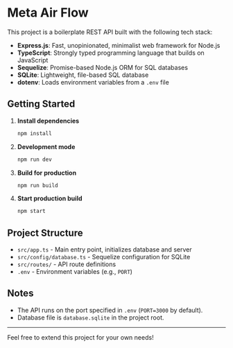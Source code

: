 # Meta Air Flow

This project is a boilerplate REST API built with the following tech stack:

- **Express.js**: Fast, unopinionated, minimalist web framework for Node.js
- **TypeScript**: Strongly typed programming language that builds on JavaScript
- **Sequelize**: Promise-based Node.js ORM for SQL databases
- **SQLite**: Lightweight, file-based SQL database
- **dotenv**: Loads environment variables from a `.env` file

## Getting Started

1. **Install dependencies**
   ```bash
   npm install
   ```
2. **Development mode**
   ```bash
   npm run dev
   ```
3. **Build for production**
   ```bash
   npm run build
   ```
4. **Start production build**
   ```bash
   npm start
   ```

## Project Structure

- `src/app.ts` - Main entry point, initializes database and server
- `src/config/database.ts` - Sequelize configuration for SQLite
- `src/routes/` - API route definitions
- `.env` - Environment variables (e.g., `PORT`)

## Notes
- The API runs on the port specified in `.env` (`PORT=3000` by default).
- Database file is `database.sqlite` in the project root.

---
Feel free to extend this project for your own needs!
